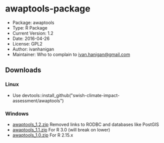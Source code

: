 awaptools-package
========================================================

* Package: 	awaptools
* Type: 	R Package
* Current Version:	1.2
* Date: 	2016-04-26
* License: 	GPL2
* Author: ivanhanigan
* Maintainer: Who to complain to <ivan.hanigan@gmail.com>


## Downloads
### Linux 
* Use devtools::install_github("swish-climate-impact-assessment/awaptools")

### Windows
* [awaptools_1.2.zip](/tools/awaptools/awaptools_1.2.zip) Removed links to RODBC and databases like PostGIS
* [awaptools_1.1.zip](/tools/awaptools/awaptools_1.1.zip) For R 3.0 (will break on lower)
* [awaptools_1.0.zip](/tools/awaptools/awaptools_1.0.zip) For R 2.15.x
